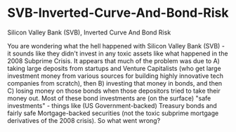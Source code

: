 # SVB-Inverted-Curve-And-Bond-Risk

Silicon Valley Bank (SVB), Inverted Curve And Bond Risk

You are wondering what the hell happened with Silicon Valley Bank (SVB) - it sounds like they didn't invest in any toxic assets like what happened in the 2008 Subprime Crisis. It appears that much of the problem was due to A) taking large deposits from startups and Venture Capitalists (who get large investment money from various sources for building highly innovative tech companies from scratch), then B) investing that money in bonds, and then C) losing money on those bonds when those depositors tried to take their money out. Most of these bond investments are (on the surface) "safe investments" - things like (US Government-backed) Treasury bonds and fairly safe Mortgage-backed securities (not the toxic subprime mortgage derivatives of the 2008 crisis). So what went wrong?
